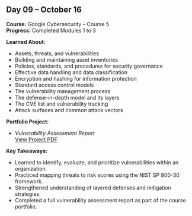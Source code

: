 ## Day 09 – October 16

**Course:** Google Cybersecurity – Course 5  
**Progress:** Completed Modules 1 to 3  

**Learned About:**  
- Assets, threats, and vulnerabilities  
- Building and maintaining asset inventories  
- Policies, standards, and procedures for security governance  
- Effective data handling and data classification  
- Encryption and hashing for information protection  
- Standard access control models  
- The vulnerability management process  
- The defense-in-depth model and its layers  
- The CVE list and vulnerability tracking  
- Attack surfaces and common attack vectors  

**Portfolio Project:**  
- *Vulnerability Assessment Report*  
  [View Project PDF](../security-projects/vulnerability-assessment-report.pdf)  

**Key Takeaways:**  
- Learned to identify, evaluate, and prioritize vulnerabilities within an organization.  
- Practiced mapping threats to risk scores using the NIST SP 800-30 framework.  
- Strengthened understanding of layered defenses and mitigation strategies.  
- Completed a full vulnerability assessment report as part of the course portfolio.  
